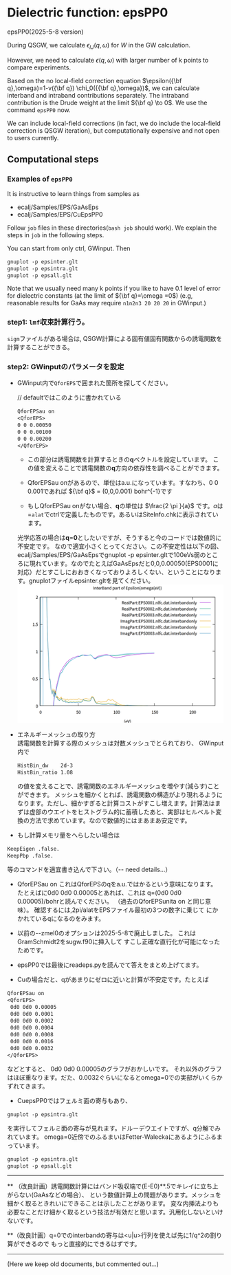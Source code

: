 # Dielectric function: epsPP0 

epsPP0(2025-5-8 version)

During QSGW, we calculate $\epsilon_{IJ}(q, \omega)$ for $W$ in the GW calculation.

However, we need to calculate $\epsilon(q, \omega)$ with larger number of k points
to compare experiments.
<!-- ecaljでは乱雑位相差近似にもとづいて誘電関数を計算し、光学特性を調べることができます。
ここでは、具体的な計算の流れを説明します。 -->

Based on the no local-field correction equation $\epsilon({\bf q},\omega)=1-v({\bf q}) \chi_0({{\bf q},\omega})$, we can calculate interband and intraband contributions separately.
The intraband contribution is the Drude weight at the limit ${\bf q} \to 0$.
We use the command `epsPP0` now.

We can include local-field corrections (in fact, we do include the local-field correction is QSGW iteration), but computationally expensive and not open to users currently.

## Computational steps

### Examples of `epsPP0`
It is instructive to learn things from samples as 
* ecalj/Samples/EPS/GaAsEps
* ecalj/Samples/EPS/CuEpsPP0

Follow `job` files in these directories(`bash job` should work). 
We explain the steps in `job` in the following steps.

You can start from only ctrl, GWinput. Then
```
gnuplot -p epsinter.glt 
gnuplot -p epsintra.glt 
gnuplot -p epsall.glt 
```
Note that we usually need many k points if you like to have 0.1 level of error for 
dielectric constants (at the limit of ${\bf q}=\omega =0$)
(e.g, reasonable results for GaAs may require `n1n2n3 20 20 20` in GWinput.)

### step1: `lmf`収束計算行う。
`sigm`ファイルがある場合は, QSGW計算による固有値固有関数からの誘電関数を計算することができる。


### step2: **GWinput**のパラメータを設定
    
- GWinput内で`QforEPS`で囲まれた箇所を探してください。
 
    // defaultではこのように書かれている
    ```
    QforEPSau on
    <QforEPS>
    0 0 0.00050
    0 0 0.00100
    0 0 0.00200
    </QforEPS>
    ```
    * この部分は誘電関数を計算するときの**q**ベクトルを設定しています。
    この値を変えることで誘電関数の**q**方向の依存性を調べることができます。

    * QforEPSau onがあるので、単位はa.u.になっています。すなわち、0 0 0.001であれば
    ${\bf q}$ = (0,0,0.001) bohr^{-1}です

    * もしQforEPSau onがない場合、**q**の単位は $\frac{2 \pi }{a}$ です。$a$は=`alat`でctrlで定義したものです。あるいはSiteInfo.chkに表示されています。


    光学応答の場合は**q**=**0**としたいですが、そうすると今のコードでは数値的に不安定です。
    なので適宜小さくとってください。この不安定性は以下の図、ecalj/Samples/EPS/GaAsEpsでgnuplot -p epsinter.gltで100eVs弱のところに現れています。なのでたとえばGaAsEpsだと0,0,0.00050(EPS0001に対応）だとすこしにおおきくなっておりよろしくない、ということになります。gnuplotファイルepsinter.gltを見てください。
![alt text](image.png)
    <!-- また後述のバンド内・間遷移を分けて計算を行う場合は、2つ以上の座標を書く必要があります。 -->



- エネルギーメッシュの取り方  
         誘電関数を計算する際のメッシュは対数メッシュでとられており、
         GWinput内で

    ```
    HistBin_dw    2d-3 
    HistBin_ratio 1.08
    ```

    の値を変えることで、誘電関数のエネルギーメッシュを増やす(減らす)ことができます。
    メッシュを細かくとれば、誘電関数の構造がより現れるようになります。ただし、細かすぎると計算コストがすこし増えます。計算法はまずは虚部のウエイトをヒストグラム的に蓄積したあと、実部はヒルベルト変換の方法で求めています。なので数値的にはまあまあ安定です。
    


* もし計算メモリ量をへらしたい場合は
```
KeepEigen .false. 
KeepPbp .false.
```
等のコマンドを適宜書き込んで下さい。（-- need details...）

* QforEPSau on
これはQforEPSのqをa.u.ではかるという意味になります。
たとえば<QforEPS>に0d0 0d0 0.00005とあれば、これは
q=(0d0 0d0 0.00005)/bohrと読んでください。
（過去のQforEPSunita on と同じ意味）。
確認するには,2pi/alatをEPSファイル最初の3つの数字に乗じて
<QforEPS>にかかれているqになるのをみます。

* 以前の--zmel0のオプションは2025-5-8で廃止しました。
これはGramSchmidt2をsugw.f90に挿入して
すこし正確な直行化が可能になったためです。

* epsPP0では最後にreadeps.pyを読んでて答えをまとめ上げてます。


* Cuの場合だと、qがあまりにゼロに近いと計算が不安定です。たとえば
```
QforEPSau on
<QforEPS>
 0d0 0d0 0.00005
 0d0 0d0 0.0001
 0d0 0d0 0.0002
 0d0 0d0 0.0004
 0d0 0d0 0.0008
 0d0 0d0 0.0016
 0d0 0d0 0.0032
</QforEPS>
```
などとすると、 0d0 0d0 0.00005のグラフがおかしいです。
それ以外のグラフはほぼ重なります。だた、0.0032ぐらいになるとomega=0での実部がいくらかずれてきます。

* CuepsPP0ではフェルミ面の寄与もあり、
```
gnuplot -p epsintra.glt
```
を実行してフェルミ面の寄与が見れます。ドルーデウエイトですが、q分解でみれています。
omega=0近傍でのふるまいはFetter-Waleckaにあるようにふるまっています。
```
gnuplot -p epsintra.glt
gnuplot -p epsall.glt
```

---

** （改良計画）誘電関数計算にはバンド吸収端で(E-E0)**.5でキレイに立ち上がらない(GaAsなどの場合）、
という数値計算上の問題があります。メッシュを細かく取るときれいにできることは示したことがあります。
変な内挿法よりも必要なことだけ細かく取るという技法が有効だと思います。汎用化しないといけないです。

**（改良計画）q=0でのinterbandの寄与は<u|u>行列を使えば先に1/q^2の割り算ができるので
もっと直接的にできるはずです。

---


(Here we keep old documents, but commented out...)
<!-- ### step:3 epsPP_lmfh , eps_lmfh

eps計算を行うときは、epsPP_lmfh(局所場補正なし)とeps_lmfh(局所場補正あり)のどちらかを使います。

使い方は

```   
 // example 
 mpirun epsPP_lmfh -np 4 si
```

計算が終わると`EPS000*.nlfc.dat`というファイルがGWinputで設定したq点の数分作られます。この中は

```
    // example EPS0001.nlfc.dat
    q(1:3)   w(Ry)   eps    epsi  --- NO LFC
  0.01000000  0.00000000  0.00000000    0.0000E+00  0.276888086703565E+02  0.211273167660642E-17    0.361156744555281E-01 -0.275572453667495E-20
  0.01000000  0.00000000  0.00000000    0.1015E-04  0.276873286605807E+02  0.424191214559347E-01    0.361175202203266E-01 -0.553348246663633E-04
  0.01000000  0.00000000  0.00000000    0.3076E-04  0.276716446748960E+02  0.128515093142673E+00    0.361372966009293E-01 -0.167832020581202E-03
  0.01000000  0.00000000  0.00000000    0.5200E-04  0.276450859807482E+02  0.197440420455938E+00    0.361709489903162E-01 -0.258331892398948E-03
  0.01000000  0.00000000  0.00000000    0.7389E-04  0.276274571460234E+02  0.249411594405801E+00    0.361929258459201E-01 -0.326737828014011E-03
```
1~3行目にq点座標、4行目にエネルギー(Ry単位)、5・6行目が誘電関数の実部・虚部、7・8行目が誘電関数の逆数の実部・虚部
が書かれています。

---

## バンド内・間寄与の誘電関数

通常の誘電関数計算のほかに、バンド内遷移の寄与とバンド間遷移の寄与とを分けて誘電関数を計算することも可能です。
この計算は、金属系などで誘電関数の構造や複合プラズモンを解析するときに有用です。

具体的な方法は、まずGWinputで小さなq座標とそこから少しだけずれたq座標を書いてください。
 ```
    // example
    <QforEPS>
     0 0 0.0001   
     0 0 0.001      
     0 0 0.01
      ・・・
    </QforEPS>
  ```
  他は通常計算と同じように計算したい方向のq座標を入れてください。  
  あとは、epsPP_lmfhの代わりにepsPP_lmfh_intraを用いると計算されます。
```   
 // example 
 mpirun epsPP_lmfh_intra -np 4 si
```
計算が終わると`EPS000*.nlfc.dat.intrabandonly`、`EPS000*.nlfc.dat.interbandonly`
というファイルが作られます。中身のデータは通常計算のときと同じです。
 -->


<!-- 
=======================================================
* OLD document before 2025-5-7

誘電関数ｑ＝０を計算するには、最近のバージョンの（２０２３−１０−２３以後）の
収束したところからスクリプトepsPP0を使ってください。
ecalj/MATERIALS/Cueps
にサンプルがあるので、Cuを収束させた後、
epsPP0 cu -np 4
などとすると、epsinter.glt, epsintra.glt, epsall.glt
ができます。epsintraはフェルミ面の寄与になります。


いくつかのｑ点で計算してｑ＝＞０を取るのです。そのためにctrlには
ーーーーーーーーーーーーーーーーーー
QforEPSunita on
<QforEPS>
 0d0 0d0 0.00001
 0d0 0d0 0.001
 0d0 0d0 0.0014142
 0d0 0d0 0.002
 0d0 0d0 0.0028284
 0d0 0d0 0.004
</QforEPS>
ーーーーーーーーーーーーーーーーーー
などと書いておく必要があります。


最低でも、2行入ります。
QforEPSunita on
<QforEPS>
 0d0 0d0 0.00001
 0d0 0d0 0.001
</QforEPS>
ーーーーーーーーーーーーーーーーーー
が、いります.できれば後何行かあったほうがいいです。

QforEPSunita onは単位を2pi/alat　とする指定です。
最初の行の0d0 0d0 0.00001　は数値誤差を計算するためにいるんです。

 0d0 0d0 0.001での誘電関数計算にも 0d0 0d0 0.00001で計算した行列要素（誤差の大きさを計算）を使うんです。なので、EPS0002以後が意味のある答えになります。
epsinter.gltなどではqを複数計算して重ねてみています。
Cuだとキレイにかさなっているのが見て取れます。

epsPP0では最後にreadeps.pyを読んでて答えをまとめ上げてます。
（readeps.py汚いです。試行錯誤の結果が残っていて関数fd0はいまは使っていません）。
いぜんよりはだいぶとキレイに求まると思います。

Ag、結果がこれでも変なら教えてください。

================================================================================
 -->
